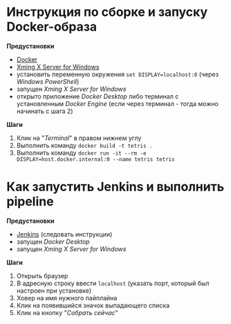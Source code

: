 # Инструкция по сборке и запуску Docker-образа 

**Предустановки**

- [Docker](https://docs.docker.com/engine/install/)
- [Xming X Server for Windows](https://sourceforge.net/projects/xming/)
- установить переменную окружения `set DISPLAY=localhost:0` (через *Windows PowerShell*)
- запущен *Xming X Server for Windows*
- открыто приложение *Docker Desktop* либо терминал с установленным *Docker Engine* (если через терминал - тогда можно начинать с шага 2)

**Шаги**

1. Клик на "*Terminal*" в правом нижнем углу
2. Выполнить команду `docker build -t tetris .`
3. Выполнить команду `docker run -it --rm -e DISPLAY=host.docker.internal:0 --name tetris tetris`

# Как запустить Jenkins и выполнить pipeline

**Предустановки**

- [Jenkins](https://www.jenkins.io/doc/book/installing/) (следовать инструкции)
- запущен *Docker Desktop*
- запущен *Xming X Server for Windows*

**Шаги**

1. Открыть браузер
2. В адресную строку ввести `localhost` (указать порт, который был настроен при установке)
3. Ховер на имя нужного пайплайна
4. Клик на появившийся значок выпадающего списка
5. Клик на кнопку "*Собрать сейчас*"